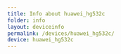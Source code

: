 ```yaml
---
title: Info about huawei_hg532c
folder: info
layout: deviceinfo
permalink: /devices/huawei_hg532c/
device: huawei_hg532c
---
```

